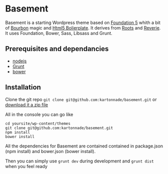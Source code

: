 Basement
========

Basement is a starting Wordpress theme based on [Foundation 5](http://foundation.zurb.com/) whith a bit of [Bourbon](http://bourbon.io/) magic and [Html5 Bolierplate](http://html5boilerplate.com/).
It derives from [Roots](http://roots.io/) and [Reverie](http://themefortress.com/reverie/).
It uses Foundation, Bower, Sass, Libsass and Grunt.

## Prerequisites and dependancies
- [nodejs](http://nodejs.org/)
- [Grunt](http://gruntjs.com/)
- [bower](http://bower.io/) 

## Installation

Clone the git repo `git clone git@github.com:kartonnade/basement.git` or [download it a zip file](https://github.com/kartonnade/basement/archive/master.zip)

All in the console you can go like 
````
cd yoursite/wp-content/themes
git clone git@github.com:kartonnade/basement.git
npm install
bower install
````

All the dependencies for Basement are contained contained in package.json (npm install) and bower.json (bower install).


Then you can simply use
`grunt dev` during development and `grunt dist` when you feel ready
